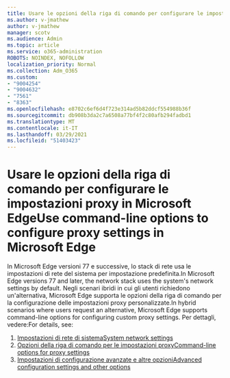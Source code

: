 ```yaml
---
title: Usare le opzioni della riga di comando per configurare le impostazioni proxy in Microsoft Edge
ms.author: v-jmathew
author: v-jmathew
manager: scotv
ms.audience: Admin
ms.topic: article
ms.service: o365-administration
ROBOTS: NOINDEX, NOFOLLOW
localization_priority: Normal
ms.collection: Adm_O365
ms.custom:
- "9004254"
- "9004632"
- "7561"
- "8363"
ms.openlocfilehash: e8702c6ef6d4f723e314ad5b82ddcf554988b36f
ms.sourcegitcommit: db908b3da2c7a6508a77bf4f2c80afb294fadbd1
ms.translationtype: MT
ms.contentlocale: it-IT
ms.lasthandoff: 03/29/2021
ms.locfileid: "51403423"
---
```

# <a name="use-command-line-options-to-configure-proxy-settings-in-microsoft-edge"></a><span data-ttu-id="d599f-102">Usare le opzioni della riga di comando per configurare le impostazioni proxy in Microsoft Edge</span><span class="sxs-lookup"><span data-stu-id="d599f-102">Use command-line options to configure proxy settings in Microsoft Edge</span></span>

<span data-ttu-id="d599f-103">In Microsoft Edge versioni 77 e successive, lo stack di rete usa le impostazioni di rete del sistema per impostazione predefinita.</span><span class="sxs-lookup"><span data-stu-id="d599f-103">In Microsoft Edge versions 77 and later, the network stack uses the system's network settings by default.</span></span> <span data-ttu-id="d599f-104">Negli scenari ibridi in cui gli utenti richiedono un'alternativa, Microsoft Edge supporta le opzioni della riga di comando per la configurazione delle impostazioni proxy personalizzate.</span><span class="sxs-lookup"><span data-stu-id="d599f-104">In hybrid scenarios where users request an alternative, Microsoft Edge supports command-line options for configuring custom proxy settings.</span></span> <span data-ttu-id="d599f-105">Per dettagli, vedere:</span><span class="sxs-lookup"><span data-stu-id="d599f-105">For details, see:</span></span>

1. [<span data-ttu-id="d599f-106">Impostazioni di rete di sistema</span><span class="sxs-lookup"><span data-stu-id="d599f-106">System network settings</span></span>](https://go.microsoft.com/fwlink/?linkid=2133962)
2. [<span data-ttu-id="d599f-107">Opzioni della riga di comando per le impostazioni proxy</span><span class="sxs-lookup"><span data-stu-id="d599f-107">Command-line options for proxy settings</span></span>](https://go.microsoft.com/fwlink/?linkid=2134292)
3. [<span data-ttu-id="d599f-108">Impostazioni di configurazione avanzate e altre opzioni</span><span class="sxs-lookup"><span data-stu-id="d599f-108">Advanced configuration settings and other options</span></span>](https://go.microsoft.com/fwlink/?linkid=2134293)
